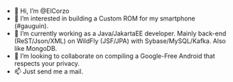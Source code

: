 - 👋 Hi, I’m @ElCorzo
- 👀 I’m interested in building a Custom ROM for my smartphone (#gauguin).
- 🌱 I’m currently working as a Java/JakartaEE developer. Mainly back-end (ReST/Json/XML) on WildFly (JSF/JPA) with Sybase/MySQL/Kafka. Also like MongoDB.
- 💞️ I’m looking to collaborate on compiling a Google-Free Android that respects your privacy.
- 📫 Just send me a mail.

<!---
ElCorzo/ElCorzo is a ✨ special ✨ repository because its `README.md` (this file) appears on your GitHub profile.
You can click the Preview link to take a look at your changes.
--->
